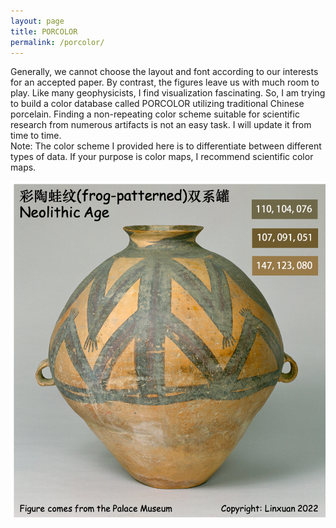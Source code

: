 ```yaml
---
layout: page
title: PORCOLOR
permalink: /porcolor/
---
```


Generally, we cannot choose the layout and font according to our interests for an accepted paper. By contrast, the figures leave us with much room to play.
Like many geophysicists, I find visualization fascinating. So, I am trying to build a color database called PORCOLOR utilizing traditional Chinese porcelain. Finding a non-repeating color scheme suitable for scientific research from numerous artifacts is not an easy task. I will update it from time to time.
<br>
Note: The color scheme I provided here is to differentiate between different types of data. If your purpose is color maps, I recommend scientific color maps.


![11](./PORCOLOR_UPLOAD/1.png)

